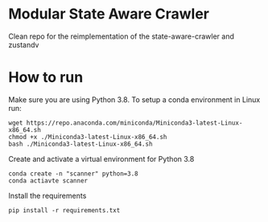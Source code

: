 # Modular State Aware Crawler

Clean repo for the reimplementation of the state-aware-crawler and zustandv

# How to run

Make sure you are using Python 3.8. To setup a conda environment in Linux run:

```
wget https://repo.anaconda.com/miniconda/Miniconda3-latest-Linux-x86_64.sh
chmod +x ./Miniconda3-latest-Linux-x86_64.sh
bash ./Miniconda3-latest-Linux-x86_64.sh
```

Create and activate a virtual environment for Python 3.8

```
conda create -n "scanner" python=3.8
conda actiavte scanner
```

Install the requirements

```
pip install -r requirements.txt
```
